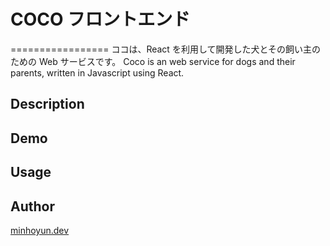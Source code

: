 # COCO フロントエンド

=================
ココは、React を利用して開発した犬とその飼い主のための Web サービスです。
Coco is an web service for dogs and their parents, written in Javascript using React.

## Description

## Demo

## Usage

## Author

[minhoyun.dev](https://github.com/yun-mh)
